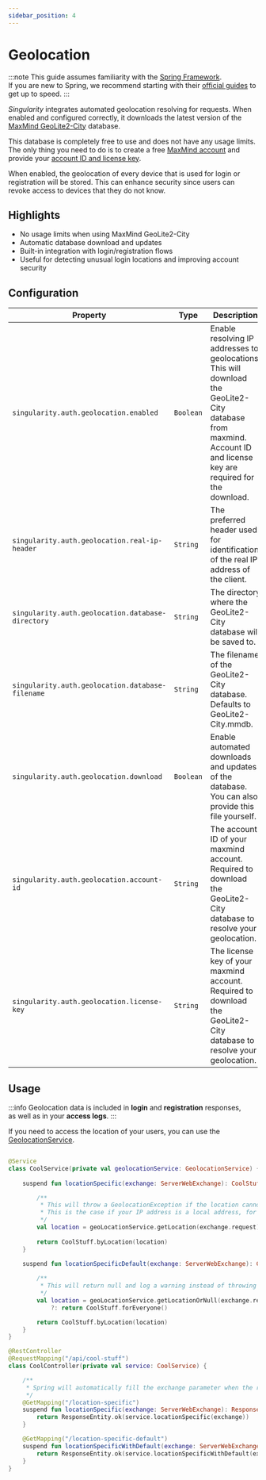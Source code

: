 ```yaml
---
sidebar_position: 4
---
```


# Geolocation

:::note
This guide assumes familiarity with the [Spring Framework](https://spring.io).  
If you are new to Spring, we recommend starting with their [official guides](https://spring.io/quickstart) to get up to speed.
:::

*Singularity* integrates automated geolocation resolving for requests.
When enabled and configured correctly, it downloads the latest version of the [MaxMind GeoLite2-City](https://dev.maxmind.com/geoip/geolite2-free-geolocation-data/) database.

This database is completely free to use and does not have any usage limits.
The only thing you need to do is to create a free [MaxMind account](https://support.maxmind.com/hc/en-us/articles/4407099783707-Create-an-Account#h_01G4G4NV169TJWFCJ1KGFAM1CD) 
and provide your [account ID and license key](https://support.maxmind.com/hc/en-us/articles/4407111582235-Generate-a-License-Key).

When enabled, the geolocation of every device that is used for login or registration will be stored.
This can enhance security since users can revoke access to devices that they do not know.

## Highlights

* No usage limits when using MaxMind GeoLite2-City
* Automatic database download and updates
* Built-in integration with login/registration flows
* Useful for detecting unusual login locations and improving account security

## Configuration

| Property                                          | Type      | Description                                                                                                                                                          | Default value         |
|---------------------------------------------------|-----------|----------------------------------------------------------------------------------------------------------------------------------------------------------------------|-----------------------|
| `singularity.auth.geolocation.enabled`            | `Boolean` | Enable resolving IP addresses to geolocations. This will download the GeoLite2-City database from maxmind. Account ID and license key are required for the download. | `false`               |
| `singularity.auth.geolocation.real-ip-header`     | `String`  | The preferred header used for identification of the real IP address of the client.                                                                                   | `X-Real-IP`           |
| `singularity.auth.geolocation.database-directory` | `String`  | The directory where the GeoLite2-City database will be saved to.                                                                                                     | `./.data/geolocation` |
| `singularity.auth.geolocation.database-filename`  | `String`  | The filename of the GeoLite2-City database. Defaults to GeoLite2-City.mmdb.                                                                                          | `GeoLite2-City.mmdb`  |
| `singularity.auth.geolocation.download`           | `Boolean` | Enable automated downloads and updates of the database. You can also provide this file yourself.                                                                     | `true`                |
| `singularity.auth.geolocation.account-id`         | `String`  | The account ID of your maxmind account. Required to download the GeoLite2-City database to resolve your geolocation.                                                 |                       |
| `singularity.auth.geolocation.license-key `       | `String`  | The license key of your maxmind account. Required to download the GeoLite2-City database to resolve your geolocation.                                                |                       |

## Usage

:::info
Geolocation data is included in **login** and **registration** responses,  
as well as in your **access logs**.
:::

If you need to access the location of your users, you can use the [GeolocationService](https://github.com/antistereov/singularity-core/blob/669bd23c2648ab5ed4b9bceb641d5374dd69bfef/src/main/kotlin/io/stereov/singularity/auth/geolocation/service/GeolocationService.kt).

```kotlin

@Service
class CoolService(private val geolocationService: GeolocationService) {
    
    suspend fun locationSpecific(exchange: ServerWebExchange): CoolStuff {

        /**
         * This will throw a GeolocationException if the location cannot be resolved.
         * This is the case if your IP address is a local address, for example.
         */
        val location = geoLocationService.getLocation(exchange.request)
        
        return CoolStuff.byLocation(location)
    }
    
    suspend fun locationSpecificDefault(exchange: ServerWebExchange): CoolStuff {

        /**
         * This will return null and log a warning instead of throwing an exception.
         */
        val location = geoLocationService.getLocationOrNull(exchange.request)
            ?: return CoolStuff.forEveryone()

        return CoolStuff.byLocation(location)
    }
}

@RestController
@RequestMapping("/api/cool-stuff")
class CoolController(private val service: CoolService) {

    /**
     * Spring will automatically fill the exchange parameter when the request is executed.
     */
    @GetMapping("/location-specific")
    suspend fun locationSpecific(exchange: ServerWebExchange): ResponseEntity<CoolStuff> {
        return ResponseEntity.ok(service.locationSpecific(exchange))
    }

    @GetMapping("/location-specific-default")
    suspend fun locationSpecificWithDefault(exchange: ServerWebExchange): ResponseEntity<CoolStuff> {
        return ResponseEntity.ok(service.locationSpecificWithDefault(exchange))
    }
}
```

